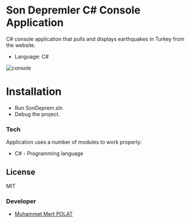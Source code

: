 # Son Depremler C# Console Application

C# console application that pulls and displays earthquakes in Turkey from the website.

  - Language: C#

![console](https://user-images.githubusercontent.com/24900500/142516871-daf72c90-0670-4a9e-ae32-f45db2345453.png)


# Installation

- Run SonDeprem.sln
- Debug the project.

### Tech

Application uses a number of modules to work properly:

* C# - Programming language

License
----

MIT

### Developer

- [Muhammet Mert POLAT](https://mertpolat.com.tr)

